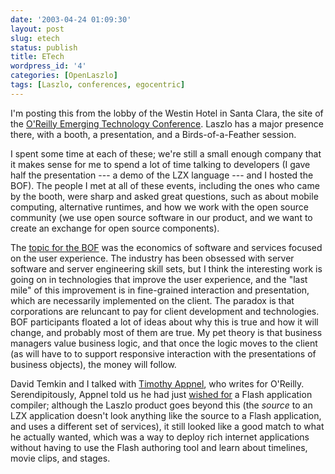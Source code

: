 ```yaml
---
date: '2003-04-24 01:09:30'
layout: post
slug: etech
status: publish
title: ETech
wordpress_id: '4'
categories: [OpenLaszlo]
tags: [Laszlo, conferences, egocentric]
---
```


I'm posting this from the lobby of the Westin Hotel in Santa Clara, the site of the [O'Reilly Emerging Technology Conference](http://conferences.oreillynet.com/etcon/).  Laszlo has a major presence there, with a booth, a presentation, and a Birds-of-a-Feather session.

I spent some time at each of these; we're still a small enough company that it makes sense for me to spend a lot of time talking to developers  (I gave half the presentation --- a demo of the LZX language --- and I hosted the BOF).  The people I met at all of these events, including the ones who came by the booth, were sharp and asked great questions, such as about mobile computing, alternative runtimes, and how we work with the open source community (we use open source software in our product, and we want to create an exchange for open source components).

The [topic for the BOF](http://conferences.oreillynet.com/cs/et2003/view/e_sess/4345) was the economics of software and services focused on the user experience.  The industry has been obsessed with server software and server engineering skill sets, but I think the interesting work is going on in technologies that improve the user experience, and the "last mile" of this improvement is in fine-grained interaction and presentation, which are necessarily implemented on the client.  The paradox is that corporations are reluncant to pay for client development and technologies.  BOF participants floated a lot of ideas about why this is true and how it will change, and probably most of them are true.  My pet theory is that business managers value business logic, and that once the logic moves to the client (as will have to to support responsive interaction with the presentations of business objects), the money will follow.

David Temkin and I talked with [Timothy Appnel](http://www.mplode.com/tima/), who writes for O'Reilly.  Serendipitously, Appnel told us he had just [wished for](http://www.mplode.com/tima/archives/000236.html) a Flash application compiler; although the Laszlo product goes beyond this (the _source_ to an LZX application doesn't look anything like the source to a Flash application, and uses a different set of services), it still looked like a good match to what he actually wanted, which was a way to deploy rich internet applications without having to use the Flash authoring tool and learn about timelines, movie clips, and stages.
